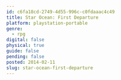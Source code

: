 ```yaml
---
id: c6fa18cd-2749-4d55-996c-c0fdaaac4c49
title: Star Ocean: First Departure
platform: playstation-portable
genre:
  - rpg
digital: false
physical: true
guide: false
pending: false
posted: 2014-02-11
slug: star-ocean-first-departure
---
```

